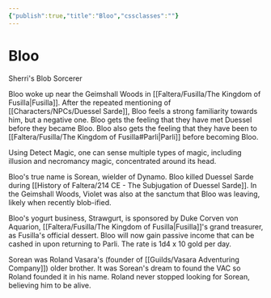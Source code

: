 ```yaml
---
{"publish":true,"title":"Bloo","cssclasses":""}
---
```



# Bloo

Sherri's Blob Sorcerer

Bloo woke up near the Geimshall Woods in [[Faltera/Fusilla/The Kingdom of Fusilla\|Fusilla]]. After the repeated mentioning of [[Characters/NPCs/Duessel Sarde]], Bloo feels a strong familiarity towards him, but a negative one. Bloo gets the feeling that they have met Duessel before they became Bloo. Bloo also gets the feeling that they have been to [[Faltera/Fusilla/The Kingdom of Fusilla#Parli\|Parli]] before becoming Bloo.

Using Detect Magic, one can sense multiple types of magic, including illusion and necromancy magic, concentrated around its head.

Bloo's true name is Sorean, wielder of Dynamo. Bloo killed Duessel Sarde during [[History of Faltera/214 CE - The Subjugation of Duessel Sarde]]. In the Geimshall Woods, Violet was also at the sanctum that Bloo was leaving, likely when recently blob-ified.

Bloo's yogurt business, Strawgurt, is sponsored by Duke Corven von Aquarion, [[Faltera/Fusilla/The Kingdom of Fusilla\|Fusilla]]'s grand treasurer, as Fusilla's official dessert. Bloo will now gain passive income that can be cashed in upon returning to Parli. The rate is 1d4 x 10 gold per day.

Sorean was Roland Vasara's (founder of [[Guilds/Vasara Adventuring Company]]) older brother. It was Sorean's dream to found the VAC so Roland founded it in his name. Roland never stopped looking for Sorean, believing him to be alive.
